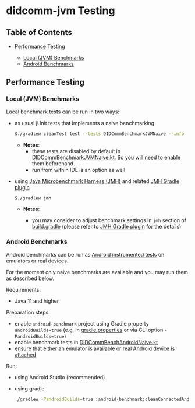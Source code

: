 # didcomm-jvm Testing

## Table of Contents

*   [Performance Testing](#performance-testing)

    *   [Local (JVM) Benchmarks](#local-jvm-benchmarks)
    *   [Android Benchmarks](#android-benchmarks)

## Performance Testing

### Local (JVM) Benchmarks

Local benchmark tests can be run in two ways:

*   as usual jUnit tests that implements a naive benchmarking

    ```bash
    $./gradlew cleanTest test --tests DIDCommBenchmarkJVMNaive --info
    ```

    *   **Notes**:
        *   these tests are disabled by default in [DIDCommBenchmarkJVMNaive.kt](../lib/src/test/kotlin/org/dif/DIDCommBenchmarkJVMNaive.kt). So you will need to enable them beforehand.
        *   run from within IDE is an option as well

*   using [Java Microbenchmark Harness (JMH)](https://github.com/openjdk/jmh) and
    related [JMH Gradle plugin](https://github.com/melix/jmh-gradle-plugin)

    ```bash
    $./gradlew jmh
    ```

    *   **Notes**:

        *   you may consider to adjust benchmark settings in `jmh` section of [build.gradle](../lib/build.gradle)
            (please refer to [JMH Gradle plugin](https://github.com/melix/jmh-gradle-plugin#configuration-options)
            for the details)

### Android Benchmarks

Android benchmarks can be run as [Android instrumented tests](https://developer.android.com/training/testing/unit-testing/instrumented-unit-tests) on emulators or real devices.

For the moment only naive benchmarks are available and you may run them as described below.

Requirements:

*   Java 11 and higher

Preparation steps:

*   enable `android-benchmark` project using Gradle property `androidBuilds=true`
    (e.g. in [gradle.properties](../gradle.properties) or via CLI option `-PandroidBuilds=true`)
*   enable benchmark tests in [DIDCommBenchAndroidNaive.kt](../android-benchmark/src/androidTest/kotlin/org/dif/DIDCommBenchAndroidNaive.kt)
*   ensure that either an emulator is [available](https://developer.android.com/studio/run/managing-avds) or real Android device is [attached](https://developer.android.com/studio/run/device)

Run:

*   using Android Studio (recommended)
*   using gradle

    ```bash
    ./gradlew -PandroidBuilds=true :android-benchmark:cleanConnectedAndroidTest :android-benchmark:connectedAndroidTest --info
    ```
